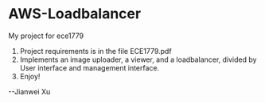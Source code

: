 AWS-Loadbalancer
================

My project for ece1779

1. Project requirements is in the file ECE1779.pdf
2. Implements an image uploader, a viewer, and a loadbalancer, divided by User interface and management interface.
3. Enjoy!

--Jianwei Xu
